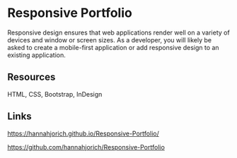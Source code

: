 # Responsive Portfolio

Responsive design ensures that web applications render well on a variety of devices and window or screen sizes. As a developer, you will likely be asked to create a mobile-first application or add responsive design to an existing application. 

## Resources

HTML,
CSS,
Bootstrap,
InDesign

## Links

https://hannahjorich.github.io/Responsive-Portfolio/

https://github.com/hannahjorich/Responsive-Portfolio
